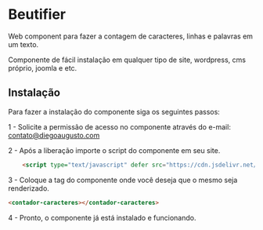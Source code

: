 
# Beutifier

Web component para fazer a contagem de caracteres, linhas e palavras em um texto.

Componente de fácil instalação em qualquer tipo de site, wordpress, cms próprio, joomla e etc.





## Instalação

Para fazer a instalação do componente siga os seguintes passos:

1 - Solicite a permissão de acesso no componente através do e-mail: contato@diegoaugusto.com

2 - Após a liberação importe o script do componente em seu site. 

```html
    <script type="text/javascript" defer src="https://cdn.jsdelivr.net/gh/vulgodizz/web-components/v1/contador-de-caracteres/script.min.js"></script>
```
    
3 - Coloque a tag do componente onde você deseja que o mesmo seja renderizado.

```html
<contador-caracteres></contador-caracteres>
```

4 - Pronto, o componente já está instalado e funcionando.